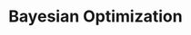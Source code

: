 ---
title: "Bayesian Optimization"

categories: ['']

tags: ['Bayesian', 'Optimization']

arabic: ['تحسين بايزي']

publishers: ['معجم مصطلحات التعلم الآلي والتعلم العميق وعلم البيانات']

types: "word"

slug: ""
---